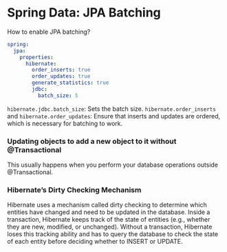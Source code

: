 # Spring Data: JPA Batching

How to enable JPA batching?
```yaml
spring:
  jpa:
    properties:
      hibernate:
        order_inserts: true
        order_updates: true
        generate_statistics: true
        jdbc:
          batch_size: 5
```
`hibernate.jdbc.batch_size`: Sets the batch size.
`hibernate.order_inserts` and `hibernate.order_updates`: Ensure that inserts and updates are ordered, which is necessary for batching to work.

### Updating objects to add a new object to it without @Transactional
This usually happens when you perform your database operations outside @Transactional.

### Hibernate’s Dirty Checking Mechanism
Hibernate uses a mechanism called dirty checking to determine which entities have changed and need to be updated in the database.
Inside a transaction, Hibernate keeps track of the state of entities (e.g., whether they are new, modified, or unchanged).
Without a transaction, Hibernate loses this tracking ability and has to query the database to check the state of each entity before deciding whether to INSERT or UPDATE.